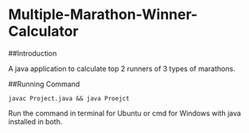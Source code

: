 # Multiple-Marathon-Winner-Calculator

##Introduction

A java application to calculate top 2 runners of 3 types of marathons.

##Running Command

`javac Project.java && java Proejct`

Run the command in terminal for Ubuntu or cmd for Windows with java installed in both.
